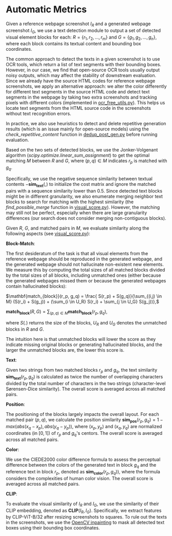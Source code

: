 # Automatic Metrics

Given a reference webpage screenshot $I_R$ and a generated webpage screenshot $I_G$, we use a text detection module to output a set of detected visual element blocks for each: $R = \{r_1, r_2,..., r_m\}$ and $G = \{g_1, g_2,..., g_n\}$, where each block contains its textual content and bounding box coordinates. 

The common approach to detect the texts in a given screenshot is to use OCR tools, which return a list of text segments with their bounding boxes. However, in our case, we find that open-source OCR tools usually output noisy outputs, which may affect the stability of downstream evaluation. Since we already have the source HTML codes for reference webpage screenshots, we apply an alternative approach: we alter the color differently for different text segments in the source HTML code and detect text segments in the webpage by taking two extra screenshots and tracking pixels with different colors (implemented in [ocr_free_utils.py](ocr_free_utils.py)). This helps us locate text segments from the HTML source code in the screenshots without text recognition errors.

In practice, we also use heuristics to detect and delete repetitive generation results (which is an issue mainly for open-source models) using the *check_repetitive_content* function in [dedup_post_gen.py](../data_utils/dedup_post_gen.py) before running evaluation.

Based on the two sets of detected blocks, we use the Jonker-Volgenant algorithm (*scipy.optimize.linear_sum_assignment*) to get the optimal matching $M$ between $R$ and $G$, where $(p, q) \in M$ indicates $r_p$ is matched with $g_q$.

Specifically, we use the negative sequence similarity between textual contents $-\mathbf{sim_{text}}(,)$ to initialize the cost matrix and ignore the matched pairs with a sequence similarity lower than $0.5$. Since detected text blocks might be in different granularity, we also enumerate merging neighbor text blocks to search for matching with the highest similarity (the *find_possible_merge* function in [visual_score.py](visual_score.py)). However, the matching may still not be perfect, especially when there are large granularity differences (our search does not consider merging non-contiguous blocks).

Given $R$, $G$, and matched pairs in $M$, we evaluate similarity along the following aspects (see [visual_score.py](visual_score.py)):

__Block-Match__: 

The first desideratum of the task is that all visual elements from the reference webpage should be reproduced in the generated webpage, and the generated webpage should not hallucinate non-existent new elements. 
We measure this by computing the total sizes of all matched blocks divided by the total sizes of all blocks, including unmatched ones (either because the generated webpages missed them or because the generated webpages contain hallucinated blocks):

$\mathbf{match_{block}}(r_p, g_q) = \frac{ S(r_p) + S(g_q)}{\sum_{(i,j) \in M}  (S(r_i) + S(g_j)) + (\sum_{i \in U_R} S(r_i) + \sum_{j \in U_G} S(g_j))},$
    
$\mathbf{match_{block}}(R, G) = \sum_{(p,q) \in M} \mathbf{match_{block}}(r_p, g_q),$
    
where $S(.)$ returns the size of the blocks, $U_R$ and $U_G$ denotes the unmatched blocks in $R$ and $G$.
    
The intuition here is that unmatched blocks will lower the score as they indicate missing original blocks or generating hallucinated blocks, and the larger the unmatched blocks are, the lower this score is. 
    
__Text__: 

Given two strings from two matched blocks $r_p$ and $g_q$, the text similarity $\mathbf{sim_{text}}(r_p, g_q)$ is calculated as twice the number of overlapping characters divided by the total number of characters in the two strings (character-level Sørensen-Dice similarity). The overall score is averaged across all matched pairs. 

__Position__: 

The positioning of the blocks largely impacts the overall layout. 
For each matched pair $(p, q)$, we calculate the position similarity $\mathbf{sim_{pos}}(r_p, g_q) = 1 - max(abs(x_q - x_p), abs(y_q - y_p))$, where $(x_p, y_p)$ and $(x_q, y_q)$ are normalized coordinates (in $[0, 1]$) of $r_p$ and $g_q$'s centors. The overall score is averaged across all matched pairs.
  
__Color__: 

We use the CIEDE2000 color difference formula to assess the perceptual difference between the colors of the generated text in block $g_q$ and the reference text in block $r_p$, denoted as $\mathbf{sim_{color}}(r_p, g_q))$, where the formula considers the complexities of human color vision. The overall score is averaged across all matched pairs.

__CLIP__:

To evaluate the visual similarity of $I_R$ and $I_G$, we use the similarity of their CLIP embedding, denoted as $\mathbf{CLIP}(I_R, I_G)$. Specifically, we extract features by CLIP-ViT-B/32 after resizing screenshots to squares. To rule out the texts in the screenshots, we use the [OpenCV inpainting](https://docs.opencv.org/4.3.0/df/d3d/tutorial_py_inpainting.html) to mask all detected text boxes using their bounding box coordinates.
